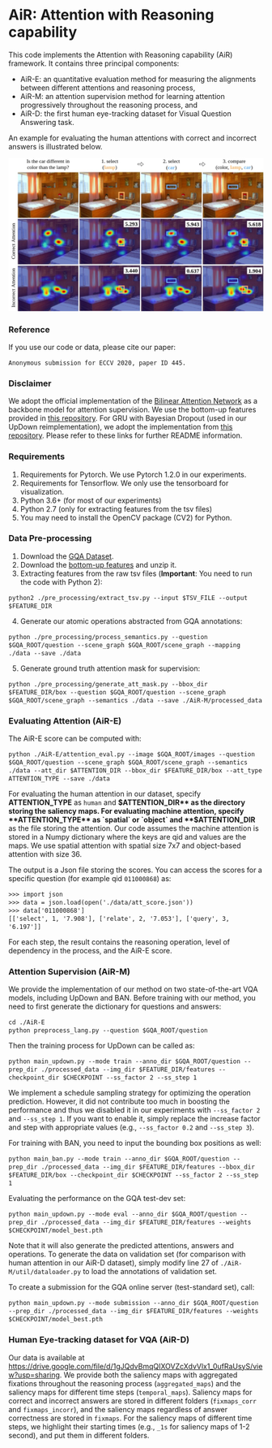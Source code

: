 # AiR: Attention with Reasoning capability
This code implements the Attention with Reasoning capability (AiR) framework. It contains three principal components:
- AiR-E: an quantitative evaluation method for measuring the alignments between different attentions and reasoning process,
- AiR-M: an attention supervision method for learning attention progressively throughout the reasoning process, and
- AiR-D: the first human eye-tracking dataset for Visual Question Answering task.

An example for evaluating the human attentions with correct and incorrect answers is illustrated below.

![teaser](data/teaser.jpg?raw=true)

### Reference
If you use our code or data, please cite our paper:
```
Anonymous submission for ECCV 2020, paper ID 445.
```

### Disclaimer
We adopt the official implementation of the [Bilinear Attention Network](https://github.com/jnhwkim/ban-vqa) as a backbone model for attention supervision. We use the bottom-up features provided in [this repository](https://github.com/airsplay/lxmert). For GRU with Bayesian Dropout (used in our UpDown reimplementation), we adopt the implementation from [this repository](https://github.com/Cadene/skip-thoughts.torch/tree/master/pytorch). Please refer to these links for further README information. 

### Requirements
1. Requirements for Pytorch. We use Pytorch 1.2.0 in our experiments.
2. Requirements for Tensorflow. We only use the tensorboard for visualization.
3. Python 3.6+ (for most of our experiments)
4. Python 2.7 (only for extracting features from the tsv files)
5. You may need to install the OpenCV package (CV2) for Python.

### Data Pre-processing
1. Download the [GQA Dataset](https://cs.stanford.edu/people/dorarad/gqa/download.html).
2. Download the [bottom-up features](https://github.com/airsplay/lxmert) and unzip it.
3. Extracting features from the raw tsv files (**Important**: You need to run the code with Python 2):
  ```
  python2 ./pre_processing/extract_tsv.py --input $TSV_FILE --output $FEATURE_DIR
  ```
4. Generate our atomic operations abstracted from GQA annotations:
  ```
  python ./pre_processing/process_semantics.py --question $GQA_ROOT/question --scene_graph $GQA_ROOT/scene_graph --mapping ./data --save ./data
  ```
5. Generate ground truth attention mask for supervision:
  ```
  python ./pre_processing/generate_att_mask.py --bbox_dir $FEATURE_DIR/box --question $GQA_ROOT/question --scene_graph $GQA_ROOT/scene_graph --semantics ./data --save ./AiR-M/processed_data
  ```

### Evaluating Attention (AiR-E)
The AiR-E score can be computed with:
  ```
  python ./AiR-E/attention_eval.py --image $GQA_ROOT/images --question $GQA_ROOT/question --scene_graph $GQA_ROOT/scene_graph --semantics ./data --att_dir $ATTENTION_DIR --bbox_dir $FEATURE_DIR/box --att_type ATTENTION_TYPE --save ./data
  ```

For evaluating the human attention in our dataset, specify **ATTENTION_TYPE** as `human` and **$ATTENTION_DIR** as the directory storing the saliency maps. For evaluating machine attention, specify **ATTENTION_TYPE** as `spatial` or `object` and **$ATTENTION_DIR** as the file storing the attention. Our code assumes the machine attention is stored in a Numpy dictionary where the keys are qid and values are the maps. We use spatial attention with spatial size 7x7 and object-based attention with size 36.

The output is a Json file storing the scores. You can access the scores for a specific question (for example qid `011000868`) as:
  ```
  >>> import json
  >>> data = json.load(open('./data/att_score.json'))
  >>> data['011000868']
  [['select', 1, '7.908'], ['relate', 2, '7.053'], ['query', 3, '6.197']]
  ```
For each step, the result contains the reasoning operation, level of dependency in the process, and the AiR-E score.

### Attention Supervision (AiR-M)
We provide the implementation of our method on two state-of-the-art VQA models, including UpDown and BAN. Before training with our method, you need to first generate the dictionary for questions and answers:
  ```
  cd ./AiR-E
  python preprocess_lang.py --question $GQA_ROOT/question
  ```

Then the training process for UpDown can be called as:
  ```
  python main_updown.py --mode train --anno_dir $GQA_ROOT/question --prep_dir ./processed_data --img_dir $FEATURE_DIR/features --checkpoint_dir $CHECKPOINT --ss_factor 2 --ss_step 1
  ```
We implement a schedule sampling strategy for optimizing the operation prediction. However, it did not contribute too much in boosting the performance and thus we disabled it in our experiments with `--ss_factor 2` and `--ss_step 1`. If you want to enable it, simply replace the increase factor and step with appropriate values (e.g., `--ss_factor 0.2` and `--ss_step 3`).

For training with BAN, you need to input the bounding box positions as well:
  ```
  python main_ban.py --mode train --anno_dir $GQA_ROOT/question --prep_dir ./processed_data --img_dir $FEATURE_DIR/features --bbox_dir $FEATURE_DIR/box --checkpoint_dir $CHECKPOINT --ss_factor 2 --ss_step 1
  ```

Evaluating the performance on the GQA test-dev set:
  ```
  python main_updown.py --mode eval --anno_dir $GQA_ROOT/question --prep_dir ./processed_data --img_dir $FEATURE_DIR/features --weights $CHECKPOINT/model_best.pth
  ```
Note that it will also generate the predicted attentions, answers and operations. To generate the data on validation set (for comparison with human attention in our AiR-D dataset), simply modify line 27 of `./AiR-M/util/dataloader.py` to load the annotations of validation set.  

To create a submission for the GQA online server (test-standard set), call:
  ```
  python main_updown.py --mode submission --anno_dir $GQA_ROOT/question --prep_dir ./processed_data --img_dir $FEATURE_DIR/features --weights $CHECKPOINT/model_best.pth
  ```

### Human Eye-tracking dataset for VQA (AiR-D)
Our data is available at https://drive.google.com/file/d/1gJQdvBmqQIXOVZcXdvVlx1_0ufRaUsyS/view?usp=sharing. We provide both the saliency maps with aggregated fixations throughout the reasoning process (`aggregated_maps`) and the saliency maps for different time steps (`temporal_maps`). Saliency maps for correct and incorrect answers are stored in different folders (`fixmaps_corr` and `fixmaps_incorr`), and the saliency maps regardless of answer correctness are stored in `fixmaps`. For the saliency maps of different time steps, we highlight their starting times (e.g., `_1s` for saliency maps of 1-2 second), and put them in different folders.
